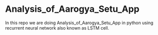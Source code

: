 # Analysis_of_Aarogya_Setu_App
In this repo we are doing Analysis_of_Aarogya_Setu_App in python using recurrent neural network also known as LSTM cell.
